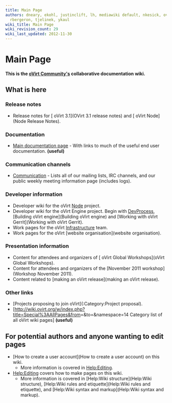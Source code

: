 ```yaml
---
title: Main Page
authors: dneary, ekohl, justinclift, lh, mediawiki default, nkesick, ovedo, quaid,
  rbergeron, tjelinek, ykaul
wiki_title: Main Page
wiki_revision_count: 29
wiki_last_updated: 2012-11-30
---
```


# Main Page

**This is the [oVirt Community's](http://www.ovirt.org) collaborative documentation wiki.**

## What is here

### Release notes

*   Release notes for [ oVirt 3.1](OVirt 3.1 release notes) and [ oVirt Node](Node Release Notes).

### Documentation

*   [Main documentation page](Documentation) - With links to much of the useful end user documentation. **(useful)**

### Communication channels

*   [Communication](Communication) - Lists all of our mailing lists, IRC channels, and our public weekly meeting information page (includes logs).

### Developer information

*   Developer wiki for the oVirt [Node](Node) project.
*   Developer wiki for the oVirt Engine project. Begin with [DevProcess](DevProcess), [Building oVirt engine](Building oVirt engine) and [Working with oVirt Gerrit](Working with oVirt Gerrit).
*   Work pages for the oVirt [Infrastructure](Infrastructure) team.
*   Work pages for the oVirt [website organisation](website organisation).

### Presentation information

*   Content for attendees and organizers of [ oVirt Global Workshops](oVirt Global Workshops).
*   Content for attendees and organizers of the [November 2011 workshop](Workshop November 2011).
*   Content related to [making an oVirt release](making an oVirt release).

### Other links

*   [Projects proposing to join oVirt](:Category:Project proposal).
*   [<http://wiki.ovirt.org/w/index.php?title=Special%3AAllPages&from>=&to=&namespace=14 Category list of all oVirt wiki pages] **(useful)**

## For potential authors and anyone wanting to edit pages

*   [How to create a user account](How to create a user account) on this wiki.
    -   More information is covered in <Help:Editing>.
*   <Help:Editing> covers how to make pages on this wiki.
    -   More information is covered in [Help:Wiki structure](Help:Wiki structure), [Help:Wiki rules and etiquette](Help:Wiki rules and etiquette), and [Help:Wiki syntax and markup](Help:Wiki syntax and markup).
